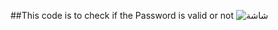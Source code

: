 
##This code is to check if the Password is valid or not 
![شاشة](https://github.com/Tojan-Naiem/Password-Flutter/assets/131993607/71d2a8ba-3c3f-4f2f-a43d-73da07b5ee5e)
